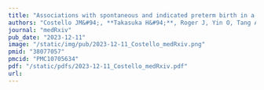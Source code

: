 ```yaml
---
title: "Associations with spontaneous and indicated preterm birth in a densely phenotyped EHR cohort"
authors: "Costello JM&#94;, **Takasuka H&#94;**, Roger J, Yin O, Tang A, Oskotsky T, Sirota M&#42;, **Capra JA.&#42;**"
journal: "medRxiv"
pub_date: "2023-12-11"
image: "/static/img/pub/2023-12-11_Costello_medRxiv.png"
pmid: "38077057"
pmcid: "PMC10705634"
pdf: "/static/pdfs/2023-12-11_Costello_medRxiv.pdf"
url: 
---
```

